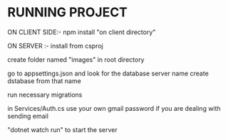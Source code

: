 
RUNNING PROJECT
=======
ON CLIENT SIDE:- npm install "on client directory"

ON SERVER :-
install from csproj

create folder named "images" in root directory

go to appsettings.json and look for the database server name create dstabase from that name

run necessary migrations

in Services/Auth.cs use your own gmail password if you are dealing with sending email

"dotnet watch run" to start the server
>>>>>>>
